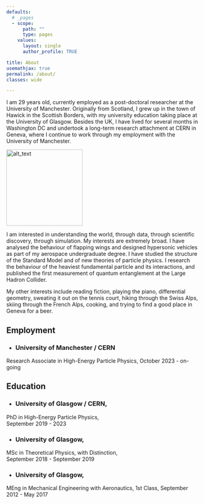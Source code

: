 ```yaml
---
defaults:
  # _pages
  - scope:
      path: ""
      type: pages
    values:
      layout: single
      author_profile: TRUE

title: About
usemathjax: true
permalink: /about/
classes: wide

---
```


I am 29 years old, currently employed as a post-doctoral researcher at the
University of Manchester. Originally from
Scotland, I grew up in the town of Hawick in the Scottish Borders, with my
university education taking place at the University of Glasgow. 
Besides the UK, I have lived for several months in Washington DC and undertook a
long-term research attachment at CERN in Geneva, where I continue to work
through my employment with the University of Manchester.

<img alt="alt_text" width="200px" src="https://user-images.githubusercontent.com/68130081/199840994-a7f9f27f-d569-435d-a1f4-7e772c2579b5.jpg" />


I am interested in understanding the world, through data, through scientific
discovery, through simulation. My interests are extremely broad. I have analysed
the behaviour of flapping wings and designed hypersonic vehicles as part of my
aerospace undergraduate degree. I have studied the structure of the Standard
Model and of new theories of particle physics. I research the behaviour of the
heaviest fundamental particle and its interactions, and published the first
measurement of quantum entanglement at the Large Hadron Collider.

My other interests include reading fiction, playing the piano, differential
geometry, sweating it out on the tennis court, hiking through the Swiss Alps,
skiing through the French Alps, cooking, and trying to find a good place in Geneva for a
beer.

## Employment 

* ### University of Manchester / CERN
Research Associate in High-Energy Particle Physics,
October 2023 - on-going

## Education

* ### University of Glasgow / CERN, 
PhD in High-Energy Particle Physics,  
September 2019 - 2023

* ### University of Glasgow, 
MSc in Theoretical Physics, with Distinction,  
September 2018 - September 2019

* ### University of Glasgow, 
MEng in Mechanical Engineering with Aeronautics, 1st Class,
September 2012 - May 2017


<!-- <table border="0">
 <tr>
    <td><b style="font-size:30px">Title Tttleksltksl s tkjhskjghsjkghkjs hskjhtskthskjthkj </b>  </td>
    <td><b style="font-size:30px">Title 2</b></td>
 </tr>
 <tr>
    <td>Lorem ipsum ...</td>
    <td>Lorem ipsum ...</td>
 </tr>
</table> -->